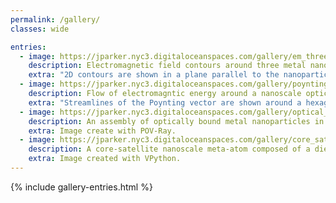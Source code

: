 ```yaml
---
permalink: /gallery/
classes: wide

entries:
  - image: https://jparker.nyc3.digitaloceanspaces.com/gallery/em_three_np_contours.png
    description: Electromagnetic field contours around three metal nanoparticles
    extra: "2D contours are shown in a plane parallel to the nanoparticles. A 3D contour shows the shape of the high intensity field just outside the surfaces of the nanoparticles. Image created with Paraview."
  - image: https://jparker.nyc3.digitaloceanspaces.com/gallery/poynting_flow_optical_matter_machine.png
    description: Flow of electromagntic energy around a nanoscale optical matter machine
    extra: "Streamlines of the Poynting vector are shown around a hexagonal nanoparticle array composed of seven metal nanoparticles. The incident light is circularly polarized, generating a flow of electromagntic energy around the array that can be utilized to create a nanoscale machine. Reproduced from the paper [Optical matter machines: angular momentum conversion by collective modes in optically bound nanoparticle arrays](https://doi.org/10.1364/OPTICA.396147)."
  - image: https://jparker.nyc3.digitaloceanspaces.com/gallery/optical_matter_ray_traced.png
    description: An assembly of optically bound metal nanoparticles in a tightly focused laser beam
    extra: Image create with POV-Ray.
  - image: https://jparker.nyc3.digitaloceanspaces.com/gallery/core_satellite_transparent.png
    description: A core-satellite nanoscale meta-atom composed of a dielectric core decorated with silver nanoparticles
    extra: Image created with VPython.
---
```


{% include gallery-entries.html %}
